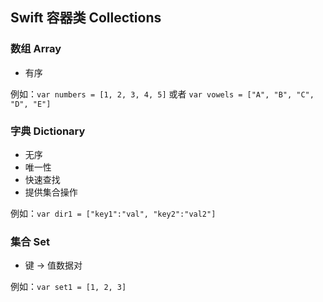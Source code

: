## Swift 容器类 Collections

### 数组 Array
* 有序

例如：`var numbers = [1, 2, 3, 4, 5]` 或者 `var vowels = ["A", "B", "C", "D", "E"]`

### 字典 Dictionary
* 无序
* 唯一性
* 快速查找
* 提供集合操作

例如：`var dir1 = ["key1":"val", "key2":"val2"]`

### 集合 Set
* 键 -> 值数据对

例如：`var set1 = [1, 2, 3]`